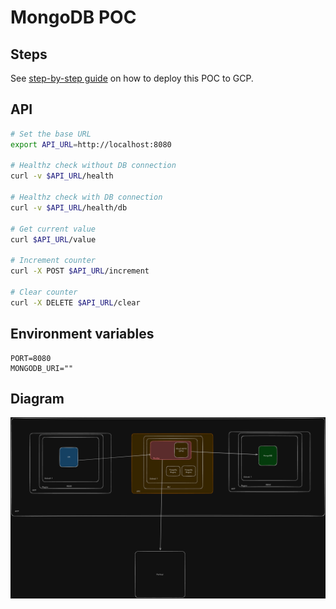 # MongoDB POC

## Steps

See [step-by-step guide](./STEPS.md) on how to deploy this POC to GCP.

## API

```sh
# Set the base URL
export API_URL=http://localhost:8080

# Healthz check without DB connection
curl -v $API_URL/health

# Healthz check with DB connection
curl -v $API_URL/health/db

# Get current value
curl $API_URL/value

# Increment counter
curl -X POST $API_URL/increment

# Clear counter
curl -X DELETE $API_URL/clear
```

## Environment variables

```env
PORT=8080
MONGODB_URI=""
```

## Diagram

![Architecture Diagram](./images/diagram.png)
